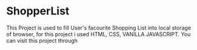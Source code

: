 # ShopperList
 This Project is used to fill User's facourite Shopping List into local storage of browser, for this project i used HTML, CSS, VANILLA JAVASCRIPT. You can visit this project through 
